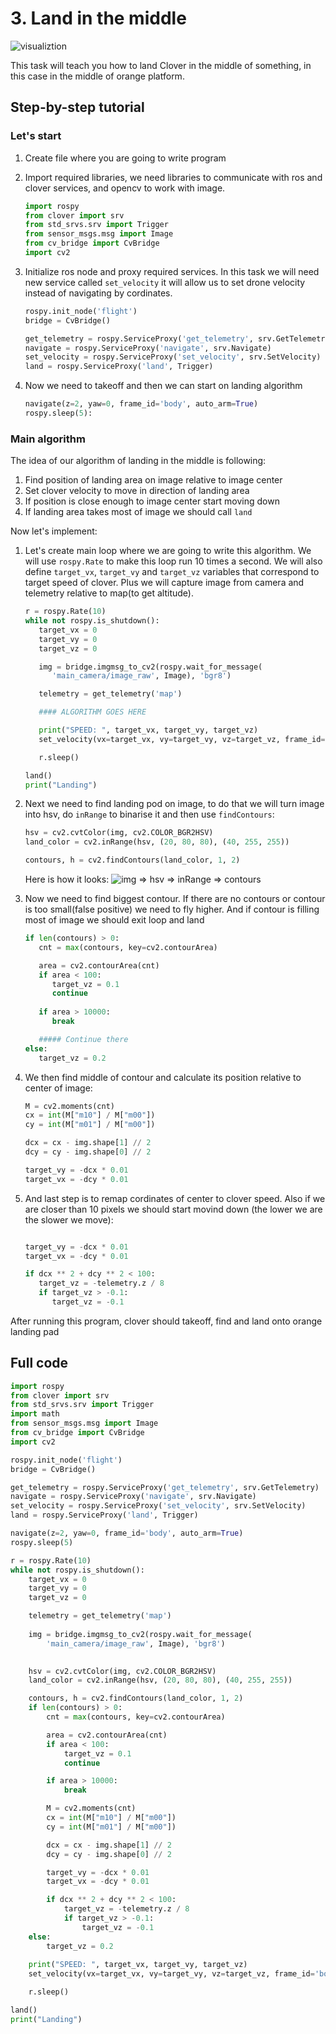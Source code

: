 # 3. Land in the middle

![visualiztion](vis.png)

This task will teach you how to land Clover in the middle of something, in this case in the middle of orange platform.

## Step-by-step tutorial

### Let's start

1. Create file where you are going to write program

2. Import required libraries, we need libraries to communicate with ros and clover services, and opencv to work with image.
   ```py
   import rospy
   from clover import srv
   from std_srvs.srv import Trigger
   from sensor_msgs.msg import Image
   from cv_bridge import CvBridge
   import cv2
   ```

3. Initialize ros node and proxy required services. In this task we will need new service called `set_velocity` it will allow us to set drone velocity instead of navigating by cordinates.
   ```py
   rospy.init_node('flight')
   bridge = CvBridge()

   get_telemetry = rospy.ServiceProxy('get_telemetry', srv.GetTelemetry)
   navigate = rospy.ServiceProxy('navigate', srv.Navigate)
   set_velocity = rospy.ServiceProxy('set_velocity', srv.SetVelocity)
   land = rospy.ServiceProxy('land', Trigger)
   ```

4. Now we need to takeoff and then we can start on landing algorithm
   ```py
   navigate(z=2, yaw=0, frame_id='body', auto_arm=True)
   rospy.sleep(5):
   ```

### Main algorithm
The idea of our algorithm of landing in the middle is following:
1. Find position of landing area on image relative to image center
2. Set clover velocity to move in direction of landing area
3. If position is close enough to image center start moving down
4. If landing area takes most of image we should call `land`

Now let's implement:
1. Let's create main loop where we are going to write this algorithm. We will use `rospy.Rate` to make this loop run 10 times a second. We will also define `target_vx`, `target_vy` and `target_vz` variables that correspond to target speed of clover. Plus we will capture image from camera and telemetry relative to map(to get altitude).
   ```py
   r = rospy.Rate(10)
   while not rospy.is_shutdown():
      target_vx = 0
      target_vy = 0
      target_vz = 0

      img = bridge.imgmsg_to_cv2(rospy.wait_for_message(
         'main_camera/image_raw', Image), 'bgr8')
   
      telemetry = get_telemetry('map')

      #### ALGORITHM GOES HERE

      print("SPEED: ", target_vx, target_vy, target_vz)
      set_velocity(vx=target_vx, vy=target_vy, vz=target_vz, frame_id='body')

      r.sleep()

   land()
   print("Landing")
   ```
2. Next we need to find landing pod on image, to do that we will turn image into hsv, do `inRange` to binarise it and then use `findContours`:
   ```py
   hsv = cv2.cvtColor(img, cv2.COLOR_BGR2HSV)
   land_color = cv2.inRange(hsv, (20, 80, 80), (40, 255, 255))

   contours, h = cv2.findContours(land_color, 1, 2)
   ```
   Here is how it looks: ![img => hsv => inRange => contours](./cv.png)

3. Now we need to find biggest contour. If there are no contours or contour is too small(false positive) we need to fly higher. And if contour is filling most of image we should exit loop and land
   ```py
   if len(contours) > 0:
      cnt = max(contours, key=cv2.contourArea)

      area = cv2.contourArea(cnt)
      if area < 100:
         target_vz = 0.1
         continue
     
      if area > 10000:
         break

      ##### Continue there
   else:
      target_vz = 0.2
   ```

4. We then find middle of contour and calculate its position relative to center of image:
   ```py
   M = cv2.moments(cnt)
   cx = int(M["m10"] / M["m00"])
   cy = int(M["m01"] / M["m00"])

   dcx = cx - img.shape[1] // 2
   dcy = cy - img.shape[0] // 2

   target_vy = -dcx * 0.01
   target_vx = -dcy * 0.01
   ```
5. And last step is to remap cordinates of center to clover speed. Also if we are closer than 10 pixels we should start movind down (the lower we are the slower we move):
   ```py

   target_vy = -dcx * 0.01
   target_vx = -dcy * 0.01

   if dcx ** 2 + dcy ** 2 < 100:
      target_vz = -telemetry.z / 8
      if target_vz > -0.1:
         target_vz = -0.1
   ```

After running this program, clover should takeoff, find and land onto orange landing pad

## Full code

```py
import rospy
from clover import srv
from std_srvs.srv import Trigger
import math
from sensor_msgs.msg import Image
from cv_bridge import CvBridge
import cv2

rospy.init_node('flight')
bridge = CvBridge()

get_telemetry = rospy.ServiceProxy('get_telemetry', srv.GetTelemetry)
navigate = rospy.ServiceProxy('navigate', srv.Navigate)
set_velocity = rospy.ServiceProxy('set_velocity', srv.SetVelocity)
land = rospy.ServiceProxy('land', Trigger)

navigate(z=2, yaw=0, frame_id='body', auto_arm=True)
rospy.sleep(5)

r = rospy.Rate(10)
while not rospy.is_shutdown():
    target_vx = 0    
    target_vy = 0
    target_vz = 0

    telemetry = get_telemetry('map')
    
    img = bridge.imgmsg_to_cv2(rospy.wait_for_message(
        'main_camera/image_raw', Image), 'bgr8')
    

    hsv = cv2.cvtColor(img, cv2.COLOR_BGR2HSV)
    land_color = cv2.inRange(hsv, (20, 80, 80), (40, 255, 255))

    contours, h = cv2.findContours(land_color, 1, 2)
    if len(contours) > 0:
        cnt = max(contours, key=cv2.contourArea)

        area = cv2.contourArea(cnt)
        if area < 100:
            target_vz = 0.1
            continue

        if area > 10000:
            break

        M = cv2.moments(cnt)
        cx = int(M["m10"] / M["m00"])
        cy = int(M["m01"] / M["m00"])

        dcx = cx - img.shape[1] // 2
        dcy = cy - img.shape[0] // 2

        target_vy = -dcx * 0.01
        target_vx = -dcy * 0.01

        if dcx ** 2 + dcy ** 2 < 100:
            target_vz = -telemetry.z / 8
            if target_vz > -0.1:
                target_vz = -0.1
    else:
        target_vz = 0.2
    
    print("SPEED: ", target_vx, target_vy, target_vz)
    set_velocity(vx=target_vx, vy=target_vy, vz=target_vz, frame_id='body')

    r.sleep()

land()
print("Landing")

```
